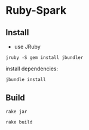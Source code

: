 # Ruby-Spark

## Install

* use JRuby

```
jruby -S gem install jbundler
```

install dependencies:

```
jbundle install
```

## Build

```
rake jar
```

```
rake build
```
